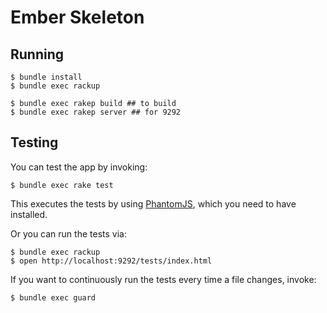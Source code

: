 Ember Skeleton
==============

Running
-------

    $ bundle install
    $ bundle exec rackup

    $ bundle exec rakep build ## to build
    $ bundle exec rakep server ## for 9292

Testing
-------

You can test the app by invoking:

    $ bundle exec rake test

This executes the tests by using [PhantomJS](http://www.phantomjs.org/),
which you need to have installed.

Or you can run the tests via:

    $ bundle exec rackup
    $ open http://localhost:9292/tests/index.html

If you want to continuously run the tests every time a file changes, invoke:

    $ bundle exec guard
